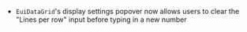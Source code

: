 - `EuiDataGrid`'s display settings popover now allows users to clear the "Lines per row" input before typing in a new number
